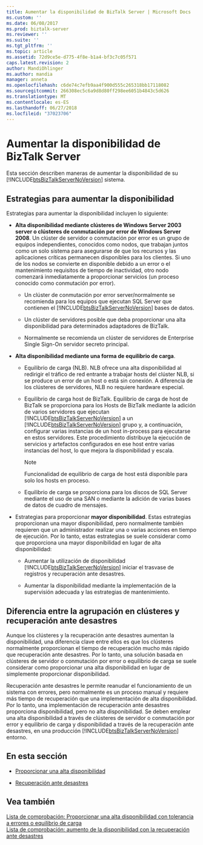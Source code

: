```yaml
---
title: Aumentar la disponibilidad de BizTalk Server | Microsoft Docs
ms.custom: ''
ms.date: 06/08/2017
ms.prod: biztalk-server
ms.reviewer: ''
ms.suite: ''
ms.tgt_pltfrm: ''
ms.topic: article
ms.assetid: 72d9ce5e-d775-4f8e-b1a4-bf3c7c05f571
caps.latest.revision: 2
author: MandiOhlinger
ms.author: mandia
manager: anneta
ms.openlocfilehash: c6de74c7efb9aa4f900d555c265318bb17118082
ms.sourcegitcommit: 266308ec5c6a9d8d80ff298ee6051b4843c5d626
ms.translationtype: MT
ms.contentlocale: es-ES
ms.lasthandoff: 06/27/2018
ms.locfileid: "37023706"
---
```

# <a name="increasing-availability-for-biztalk-server"></a>Aumentar la disponibilidad de BizTalk Server
Esta sección describen maneras de aumentar la disponibilidad de su [!INCLUDE[btsBizTalkServerNoVersion](../includes/btsbiztalkservernoversion-md.md)] sistema.  
  
## <a name="strategies-for-increasing-availability"></a>Estrategias para aumentar la disponibilidad  
 Estrategias para aumentar la disponibilidad incluyen lo siguiente:  
  
- **Alta disponibilidad mediante clústeres de Windows Server 2003 server o clústeres de conmutación por error de Windows Server 2008**. Un clúster de servidor o conmutación por error es un grupo de equipos independientes, conocidos como nodos, que trabajan juntos como un solo sistema para asegurarse de que los recursos y las aplicaciones críticas permanecen disponibles para los clientes. Si uno de los nodos se convierte en disponible debido a un error o el mantenimiento requisitos de tiempo de inactividad, otro nodo comenzará inmediatamente a proporcionar servicios (un proceso conocido como conmutación por error).  
  
  - Un clúster de conmutación por error server/normalmente se recomienda para los equipos que ejecutan SQL Server que contienen el [!INCLUDE[btsBizTalkServerNoVersion](../includes/btsbiztalkservernoversion-md.md)] bases de datos.  
  
  - Un clúster de servidores posible que deba proporcionar una alta disponibilidad para determinados adaptadores de BizTalk.  
  
  - Normalmente se recomienda un clúster de servidores de Enterprise Single Sign-On servidor secreto principal.  
  
- **Alta disponibilidad mediante una forma de equilibrio de carga**.  
  
  - Equilibrio de carga (NLB). NLB ofrece una alta disponibilidad al redirigir el tráfico de red entrante a trabajar hosts del clúster NLB, si se produce un error de un host o está sin conexión. A diferencia de los clústeres de servidores, NLB no requiere hardware especial.  
  
  - Equilibrio de carga host de BizTalk. Equilibrio de carga de host de BizTalk se proporciona para los Hosts de BizTalk mediante la adición de varios servidores que ejecutan [!INCLUDE[btsBizTalkServerNoVersion](../includes/btsbiztalkservernoversion-md.md)] a un [!INCLUDE[btsBizTalkServerNoVersion](../includes/btsbiztalkservernoversion-md.md)] grupo y, a continuación, configurar varias instancias de un host in-process para ejecutarse en estos servidores. Este procedimiento distribuye la ejecución de servicios y artefactos configurados en ese host entre varias instancias del host, lo que mejora la disponibilidad y escala.  
  
    > [!NOTE]  
    >  Funcionalidad de equilibrio de carga de host está disponible para solo los hosts en proceso.  
  
  - Equilibrio de carga se proporciona para los discos de SQL Server mediante el uso de una SAN o mediante la adición de varias bases de datos de cuadro de mensajes.  
  
- Estrategias para proporcionar **mayor disponibilidad**. Estas estrategias proporcionan una mayor disponibilidad, pero normalmente también requieren que un administrador realizar una o varias acciones en tiempo de ejecución. Por lo tanto, estas estrategias se suele considerar como que proporciona una mayor disponibilidad en lugar de alta disponibilidad:  
  
  - Aumentar la utilización de disponibilidad [!INCLUDE[btsBizTalkServerNoVersion](../includes/btsbiztalkservernoversion-md.md)] iniciar el trasvase de registros y recuperación ante desastres.  
  
  - Aumentar la disponibilidad mediante la implementación de la supervisión adecuada y las estrategias de mantenimiento.  
  
## <a name="difference-between-clustering-and-disaster-recovery"></a>Diferencia entre la agrupación en clústeres y recuperación ante desastres  
 Aunque los clústeres y la recuperación ante desastres aumentan la disponibilidad, una diferencia clave entre ellos es que los clústeres normalmente proporcionan el tiempo de recuperación mucho más rápido que recuperación ante desastres. Por lo tanto, una solución basada en clústeres de servidor o conmutación por error o equilibrio de carga se suele considerar como proporcionar una alta disponibilidad en lugar de simplemente proporcionar disponibilidad.  
  
 Recuperación ante desastres le permite reanudar el funcionamiento de un sistema con errores, pero normalmente es un proceso manual y requiere más tiempo de recuperación que una implementación de alta disponibilidad. Por lo tanto, una implementación de recuperación ante desastres proporciona disponibilidad, pero no alta disponibilidad. Se deben emplear una alta disponibilidad a través de clústeres de servidor o conmutación por error y equilibrio de carga y disponibilidad a través de la recuperación ante desastres, en una producción [!INCLUDE[btsBizTalkServerNoVersion](../includes/btsbiztalkservernoversion-md.md)] entorno.  
  
## <a name="in-this-section"></a>En esta sección  
  
-   [Proporcionar una alta disponibilidad](../technical-guides/providing-high-availability.md)  
  
-   [Recuperación ante desastres](../technical-guides/disaster-recovery.md)  
  
## <a name="see-also"></a>Vea también  
 [Lista de comprobación: Proporcionar una alta disponibilidad con tolerancia a errores o equilibrio de carga](../technical-guides/checklist-providing-high-availability-with-fault-tolerance-or-load-balancing.md)   
 [Lista de comprobación: aumento de la disponibilidad con la recuperación ante desastres](../technical-guides/checklist-increasing-availability-with-disaster-recovery.md)